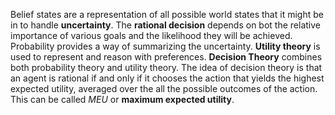 Belief states are a representation of all possible world states that it might be in to handle **uncertainty**. The **rational decision** depends on bot the relative importance of various goals and the likelihood they will be achieved. Probability provides a way of summarizing the uncertainty. **Utility theory** is used to represent and reason with preferences. **Decision Theory** combines both probability theory and utility theory. The idea of decision theory is that an agent is rational if and only if it chooses the action that yields the highest expected utility, averaged over the all the possible outcomes of the action. This can be called $MEU$ or **maximum expected utility**. 
